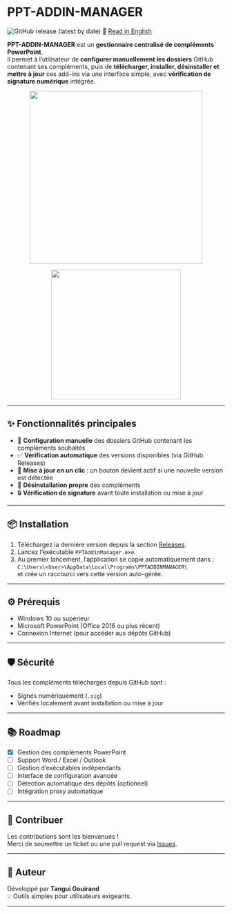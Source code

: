 # PPT-ADDIN-MANAGER

![GitHub release (latest by date)](https://img.shields.io/github/v/release/Tangui-Gouirand/PPT-ADDIN-MANAGER?label=version&color=blue)
📘 [Read in English](README.en.md)

**PPT-ADDIN-MANAGER** est un **gestionnaire centralisé de compléments PowerPoint**.  
Il permet à l’utilisateur de **configurer manuellement les dossiers** GitHub contenant ses compléments, puis de **télécharger, installer, désinstaller et mettre à jour** ces add-ins via une interface simple, avec **vérification de signature numérique** intégrée.

<p align="center">
  <img src="https://github.com/user-attachments/assets/a3ba853d-008e-47cc-b695-501a1d8b6d66" width="400"/>
</p>

<p align="center">
  <img src="https://github.com/user-attachments/assets/ece29652-88d0-4f90-b475-a3fd01bd7ff9" width="300"/>
</p>

---

## ✨ Fonctionnalités principales

- 📁 **Configuration manuelle** des dossiers GitHub contenant les compléments souhaités
- ✅ **Vérification automatique** des versions disponibles (via GitHub Releases)
- 🔘 **Mise à jour en un clic** : un bouton devient actif si une nouvelle version est détectée
- 🧹 **Désinstallation propre** des compléments
- 🔒 **Vérification de signature** avant toute installation ou mise à jour

---

## 📦 Installation

1. Téléchargez la dernière version depuis la section [Releases](https://github.com/Tangui-Gouirand/PPT-ADDIN-MANAGER/releases).
2. Lancez l’exécutable `PPTAddinManager.exe`.
3. Au premier lancement, l’application se copie automatiquement dans :  
   `C:\Users\<User>\AppData\Local\Programs\PPTADDINMANAGER\`  
   et crée un raccourci vers cette version auto-gérée.

---

## ⚙️ Prérequis

- Windows 10 ou supérieur
- Microsoft PowerPoint (Office 2016 ou plus récent)
- Connexion Internet (pour accéder aux dépôts GitHub)

---

## 🛡️ Sécurité

Tous les compléments téléchargés depuis GitHub sont :
- Signés numériquement (`.sig`)
- Vérifiés localement avant installation ou mise à jour

---

## 📚 Roadmap

- [x] Gestion des compléments PowerPoint
- [ ] Support Word / Excel / Outlook
- [ ] Gestion d’exécutables indépendants
- [ ] Interface de configuration avancée
- [ ] Détection automatique des dépôts (optionnel)
- [ ] Intégration proxy automatique

---

## 🤝 Contribuer

Les contributions sont les bienvenues !  
Merci de soumettre un ticket ou une pull request via [Issues](https://github.com/Tangui-Gouirand/PPT-ADDIN-MANAGER/issues).

---

## 👤 Auteur

Développé par **Tangui Gouirand**  
💡 Outils simples pour utilisateurs exigeants.

---

